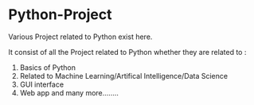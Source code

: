 # Python-Project
Various Project related to Python exist here.

It consist of all the Project related to Python whether they are related to :
1. Basics of Python
2. Related to Machine Learning/Artifical Intelligence/Data Science
3. GUI interface
4. Web app 
  and many more........
